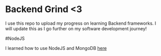 # Backend Grind <3

I use this repo to upload my progress on learning Backend frameworks. I will update this as I go further on my software development journey!

#NodeJS

I learned how to use NodeJS and MongoDB [here](https://github.com/albertarielw/Learning-Backend/tree/main/NodeJS)
